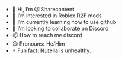 - 👋 Hi, I’m @ISharecontent
- 👀 I’m interested in Roblox R2F mods
- 🌱 I’m currently learning how to use github
- 💞️ I’m looking to collaborate on Discord
- 📫 How to reach me discord
- 😄 Pronouns: He/Him
- ⚡ Fun fact: Nutella is unhealthy.

<!---
ISharecontent/ISharecontent is a ✨ special ✨ repository because its `README.md` (this file) appears on your GitHub profile.
You can click the Preview link to take a look at your changes.
--->
